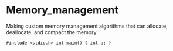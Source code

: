 # Memory_management
Making custom memory management algorithms that can allocate, deallocate, and compact the memory

`
#include <stdio.h>
int main()
{
int a;
}
`
